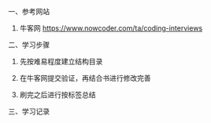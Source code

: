 
一、参考网站

1. 牛客网
   https://www.nowcoder.com/ta/coding-interviews
   

二、学习步骤

1. 先按难易程度建立结构目录

2. 在牛客网提交验证，再结合书进行修改完善

3. 刷完之后进行按标签总结


三、学习记录



